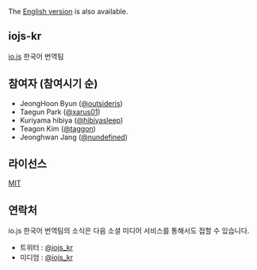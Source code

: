 The [English version](https://github.com/iojs/iojs-kr/blob/master/README.en.md) is also available.

## iojs-kr
[io.js](https://iojs.org/) 한국어 번역팀

## 참여자 (참여시기 순)
- JeongHoon Byun ([@outsideris](http://github.com/outsideris))
- Taegun Park ([@xarus01](https://github.com/xarus01))
- Kuriyama hibiya ([@hibiyasleep](https://github.com/hibiyasleep))
- Teagon Kim ([@taggon](https://github.com/taggon))
- Jeonghwan Jang ([@nundefined](https://github.com/nundefined))

## 라이선스
[MIT](https://tldrlegal.com/license/mit-license)

## 연락처
io.js  한국어 번역팀의 소식은 다음 소셜 미디어 서비스를 통해서도 접할 수 있습니다.
- 트위터 : [@iojs_kr](https://twitter.com/iojs_kr)
- 미디엄 : [@iojs_kr](https://medium.com/@iojs_kr)
